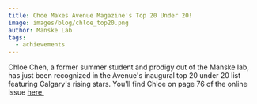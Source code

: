 ```yaml
---
title: Choe Makes Avenue Magazine's Top 20 Under 20!
image: images/blog/chloe_top20.png
author: Manske Lab
tags:
  - achievements
---
```


Chloe Chen, a former summer student and prodigy out of the Manske lab, has just been recognized in the Avenue's inaugural top 20 under 20 list featuring Calgary's rising stars. You'll find Chloe on page 76 of the online issue [here.](https://issuu.com/redpointmedia/docs/avenue_marapr_2025?fr=sNmVlMDYzMDI3ODk)